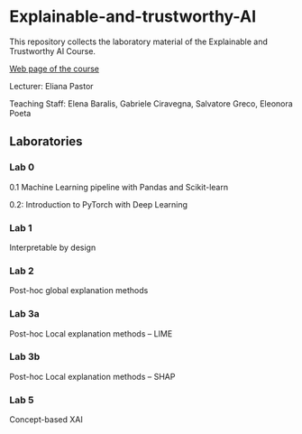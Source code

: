 # Explainable-and-trustworthy-AI
This repository collects the laboratory material of the Explainable and Trustworthy AI Course.

[Web page of the course](https://dbdmg.polito.it/dbdmg_web/2024/explainable-and-trustworthy-ai-2023-2024/)


Lecturer: Eliana Pastor

Teaching Staff: Elena Baralis, Gabriele Ciravegna, Salvatore Greco, Eleonora Poeta


## Laboratories

### Lab 0

0.1 Machine Learning pipeline with Pandas and Scikit-learn 

0.2: Introduction to PyTorch with Deep Learning

### Lab 1
Interpretable by design

### Lab 2
Post-hoc global explanation methods

### Lab 3a
Post-hoc Local explanation methods – LIME

### Lab 3b 
Post-hoc Local explanation methods – SHAP

### Lab 5
Concept-based XAI
